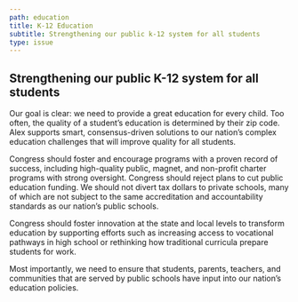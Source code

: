 ```yaml
---
path: education 
title: K-12 Education 
subtitle: Strengthening our public k-12 system for all students
type: issue
---
```


## Strengthening our public K-12 system for all students

Our goal is clear: we need to provide a great education for every child. Too
often, the quality of a student’s education is determined by their zip code.
Alex supports smart, consensus-driven solutions to our nation’s complex
education challenges that will improve quality for all students.

Congress should foster and encourage programs with a proven record of success,
including high-quality public, magnet, and non-profit charter programs with
strong oversight. Congress should reject plans to cut public education funding.
We should not divert tax dollars to private schools, many of which are not
subject to the same accreditation and accountability standards as our nation’s
public schools.

Congress should foster innovation at the state and local levels to transform
education by supporting efforts such as increasing access to vocational pathways
in high school or rethinking how traditional curricula prepare students for
work.

Most importantly, we need to ensure that students, parents, teachers, and
communities that are served by public schools have input into our nation’s
education policies.
